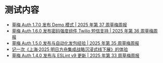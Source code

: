 # 测试内容
<!-- BLOG_START -->
- [草梅 Auth 1.7.0 发布 Demo 模式 | 2025 年第 37 周草梅周报](https://blog.cmyr.ltd/archives/2025-37-caomei-weekly-caomei-auth-1-7-0-demo-mode.html)
- [草梅 Auth 1.6.0 发布密码强度组件 Twilio 短信支持 | 2025 年第 36 周草梅周报](https://blog.cmyr.ltd/archives/2025-36-caomei-weekly-caomei-auth-1-6-0-password-strength-twilio-sms-support.html)
- [草梅 Auth 1.5.0 发布与自动化发包经验 | 2025 年第 35 周草梅周报](https://blog.cmyr.ltd/archives/2025-35-caomei-weekly-caomei-auth-1-5-0-automated-release.html)
- [记一次《上海·2025 明日方舟集成战略沉浸式线下展》的体验](https://blog.cmyr.ltd/archives/16e853ab.html)
- [草梅 Auth 1.4.0 发布与 ESLint v9 更新 | 2025 年第 33 周草梅周报](https://blog.cmyr.ltd/archives/2025-33-caomei-weekly-auth-1-4-0-eslint-v9.html)
<!-- BLOG_END -->
